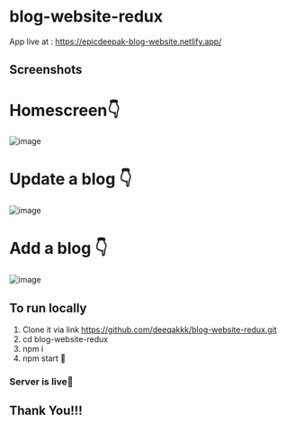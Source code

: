 # blog-website-redux
App live at : https://epicdeepak-blog-website.netlify.app/

## Screenshots

# Homescreen👇
![image](https://user-images.githubusercontent.com/78724676/190140609-0b21f6f7-845a-4956-a92f-ec51a18a959f.png)
# Update a blog 👇
![image](https://user-images.githubusercontent.com/78724676/190141115-bc9df1aa-4284-4d3e-831c-1331b7766b92.png)
# Add a blog 👇
![image](https://user-images.githubusercontent.com/78724676/190141189-d7d86b2c-b4dd-4555-922d-b80e871fc053.png)

## To run locally
 1. Clone it via link https://github.com/deeqakkk/blog-website-redux.git
 2. cd blog-website-redux
 3. npm i
 4. npm start 🎉
 
### Server is live💯
 
## Thank You!!!
